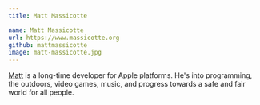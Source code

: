 ```yaml
---
title: Matt Massicotte

name: Matt Massicotte
url: https://www.massicotte.org
github: mattmassicotte
image: matt-massicotte.jpg
---
```


[Matt](https://www.massicotte.org/about) 
is a long-time developer for Apple platforms. 
He's into programming, the outdoors, video games, music, 
and progress towards a safe and fair world for all people.
